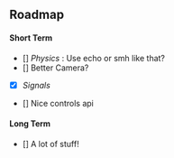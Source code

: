 ## Roadmap

#### **Short Term**
- [] *Physics* : Use echo or smh like that?
- [] Better Camera?
- [x] *Signals*
- [] Nice controls api

#### **Long Term**
- [] A lot of stuff!